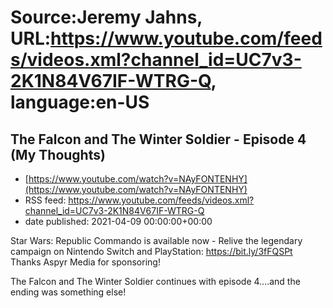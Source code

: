 # Source:Jeremy Jahns, URL:https://www.youtube.com/feeds/videos.xml?channel_id=UC7v3-2K1N84V67IF-WTRG-Q, language:en-US

## The Falcon and The Winter Soldier - Episode 4 (My Thoughts)
 - [https://www.youtube.com/watch?v=NAyFONTENHY](https://www.youtube.com/watch?v=NAyFONTENHY)
 - RSS feed: https://www.youtube.com/feeds/videos.xml?channel_id=UC7v3-2K1N84V67IF-WTRG-Q
 - date published: 2021-04-09 00:00:00+00:00

Star Wars: Republic Commando is available now - Relive the legendary campaign on Nintendo Switch and PlayStation: https://bit.ly/3fFQSPt
Thanks Aspyr Media for sponsoring!

The Falcon and The Winter Soldier continues with episode 4....and the ending was something else!

